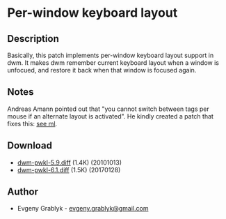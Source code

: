 Per-window keyboard layout
==========================

Description
-----------
Basically, this patch implements per-window keyboard layout support in dwm.
It makes dwm remember current keyboard layout when a window is unfocued,
and restore it back when that window is focused again. 

Notes
-----------
Andreas Amann pointed out that "you cannot switch between tags per mouse
if an alternate layout is activated". He kindly created a patch that fixes
this: [see ml](http://lists.suckless.org/dev/1010/6195.html).

Download
--------
* [dwm-pwkl-5.9.diff](dwm-pwkl-5.9.diff) (1.4K) (20101013)
* [dwm-pwkl-6.1.diff](dwm-pwkl-6.1.diff) (1.5K) (20170128)

Author
------
* Evgeny Grablyk - <evgeny.grablyk@gmail.com>
